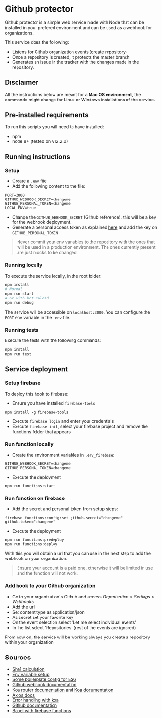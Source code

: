 # Github protector

Github protector is a simple web service made with Node that can be installed
in your prefered environment and can be used as a webhook for organizations.

This service does the following:
- Listens for Github organization events (create repository)
- Once a repository is created, it protects the master branch
- Generates an issue in the tracker with the changes made in the repository.

## Disclaimer
All the instructions below are meant for a **Mac OS environment**, the commands might change
for Linux or Windows installations of the service.

## Pre-installed requirements

To run this scripts you will need to have installed:
- npm
- node 8+ (tested on v12.2.0)

## Running instructions

### Setup
- Create a `.env` file
- Add the following content to the file:
```
PORT=3000
GITHUB_WEBHOOK_SECRET=changeme
GITHUB_PERSONAL_TOKEN=changeme
LOCAL_ENV=true
```
- Change the `GITHUB_WEBHOOK_SECRET` ([Github reference](https://developer.github.com/webhooks/securing/)), this will be a key for the
webhook deployment.
- Generate a personal access token as explained [here](https://help.github.com/en/articles/creating-a-personal-access-token-for-the-command-line) and
add the key on `GITHUB_PERSONAL_TOKEN`

> Never commit your env variables to the repository with the ones that will be used in a 
production environment. The ones currently present are just mocks to be changed

### Running locally

To execute the service locally, in the root folder:

```bash
npm install
# Normal
npm run start
# or with hot reload
npm run debug
```

The service will be accessible on ``localhost:3000``. You can configure the ``PORT``
env variable in the ``.env`` file.

### Running tests

Execute the tests with the following commands:

```bash
npm install
npm run test
```

## Service deployment

### Setup firebase

To deploy this hook to firebase:
- Ensure you have installed `firebase-tools`
```
npm install -g firebase-tools
```
- Execute `firebase login` and enter your credentials
- Execute `firebase init`, select your firebase project and remove the 
functions folder that appears

### Run function locally
- Create the environment variables in `.env_firebase`:
```
GITHUB_WEBHOOK_SECRET=changeme
GITHUB_PERSONAL_TOKEN=changeme
```
- Execute the deployment
```
npm run functions:start
```

###  Run function on firebase

- Add the secret and personal token from setup steps:
```
firebase functions:config:set github.secret="changeme" github.token="changeme"
```
- Execute the deployment
```
npm run functions:predeploy
npm run functions:deploy
```
With this you will obtain a url that you can use in the next step to add the 
webhook on your organization.

> Ensure your account is a paid one, otherwise it will be limited
in use and the function will not work. 

### Add hook to your Github organization
- Go to your organization's Github and access *Organization > Settings > Webhooks*
- Add the url
- Set content type as application/json
- As secret set your favorite key
- On the event selection select 'Let me select individual events'
- In the list select 'Repositories' (rest of the events are ignored)

From now on, the service will be working always you create a repository
within your organization.


## Sources

- [Sha1 calculation](http://osxdaily.com/2012/06/06/check-sha1-hash-of-string/)
- [Env variable setup](https://medium.com/the-node-js-collection/making-your-node-js-work-everywhere-with-environment-variables-2da8cdf6e786)
- [Some boilerplate config for ES6](https://medium.com/@onlykiosk/complete-babel-7-guide-for-beginners-in-2019-7dd78214c464)
- [Github webhook documentation](https://developer.github.com/webhooks/)
- [Koa router documentation](https://github.com/ZijianHe/koa-router) and [Koa documentation](https://koajs.com/)
- [Axios docs](https://github.com/axios/axios)
- [Error handling with koa](http://travisjeffery.com/b/2015/10/error-responses-on-node-js-with-koa/)
- [Github documentation](https://developer.github.com/v3/)
- [Babel with firebase functions](https://codeburst.io/cloud-functions-for-firebase-with-babel-flow-typescript-796606628d37)